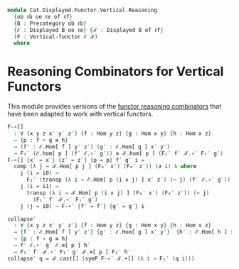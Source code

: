 <!--
```agda
open import Cat.Displayed.Base
open import Cat.Displayed.Functor
open import Cat.Prelude

import Cat.Reasoning
import Cat.Displayed.Reasoning
```
-->

```agda
module Cat.Displayed.Functor.Vertical.Reasoning
  {ob ℓb oe ℓe of ℓf}
  {B : Precategory ob ℓb}
  {ℰ : Displayed B oe ℓe} {ℱ : Displayed B of ℓf}
  (F : Vertical-functor ℰ ℱ)
  where
```

# Reasoning Combinators for Vertical Functors

This module provides versions of the [functor reasoning combinators][func]
that have been adapted to work with vertical functors.

[func]: Cat.Functor.Reasoning.html

<!--
```agda
open Cat.Reasoning B
private
  module ℰ = Cat.Displayed.Reasoning ℰ
  module ℱ = Cat.Displayed.Reasoning ℱ

open Vertical-functor F public
```
-->

```agda
F-∘[]
  : ∀ {x y z x′ y′ z′} {f : Hom y z} {g : Hom x y} {h : Hom x z}
  → {p : f ∘ g ≡ h}
  → (f′ : ℰ.Hom[ f ] y′ z′) (g′ : ℰ.Hom[ g ] x′ y′)
  → F₁′ (ℰ.hom[ p ] (f′ ℰ.∘′ g′)) ≡ ℱ.hom[ p ] (F₁′ f′ ℱ.∘′ F₁′ g′)
F-∘[] {x′ = x′} {z′ = z′} {p = p} f′ g′ i =
  comp (λ j → ℱ.Hom[ p j ] (F₀′ x′) (F₀′ z′)) (∂ i) λ where
    j (i = i0) →
      F₁′ (transp (λ i → ℰ.Hom[ p (i ∧ j) ] x′ z′) (~ j) (f′ ℰ.∘′ g′))
    j (i = i1) →
      transp (λ i → ℱ.Hom[ p (i ∧ j) ] (F₀′ x′) (F₀′ z′)) (~ j)
        (F₁′ f′ ℱ.∘′ F₁′ g′) 
    j (j = i0) → F-∘′ {f′ = f′} {g′ = g′} i
```

```agda
collapse′
  : ∀ {x y z x′ y′ z′} {f : Hom y z} {g : Hom x y} {h : Hom x z}
  → {f′ : ℰ.Hom[ f ] y′ z′} {g′ : ℰ.Hom[ g ] x′ y′}  {h′ : ℰ.Hom[ h ] x′ z′}
  → {p : f ∘ g ≡ h}
  → f′ ℰ.∘′ g′ ℰ.≡[ p ] h′
  → F₁′ f′ ℱ.∘′ F₁′ g′ ℱ.≡[ p ] F₁′ h′
collapse′ q = ℱ.cast[] (symP F-∘′ ℱ.∙[] (λ i → F₁′ (q i)))
```
